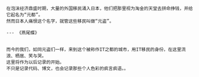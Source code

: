     在泡沫经济鼎盛时期，大量的外国移民涌入日本，他们把那里视为淘金的天堂去拼命挣钱，并给它起名为“元都”。
    然而日本人痛恨这个名字，就管这些移民叫做“元盗”。
                                                                                   --- 《燕尾蝶》


    而今的我们，如同元盗们一样，来到这个被称作IT之都的城市，用IT移民的身份，在这里流浪、栖居、笑与哭。
    这里将作为以后记录的开始。
    不只是记录代码、博文，也会记录那些个人色彩的疯言疯语。。
